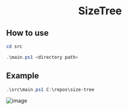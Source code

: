 <h1 align=center>SizeTree</h1>

## How to use
```powershell
cd src

.\main.ps1 <directory path>
```

## Example
```powershell
.\src\main.ps1 C:\repos\size-tree
```
![image](https://user-images.githubusercontent.com/54800864/159235784-d31ded5d-9409-42e2-83fc-3209a8e67a97.png)
